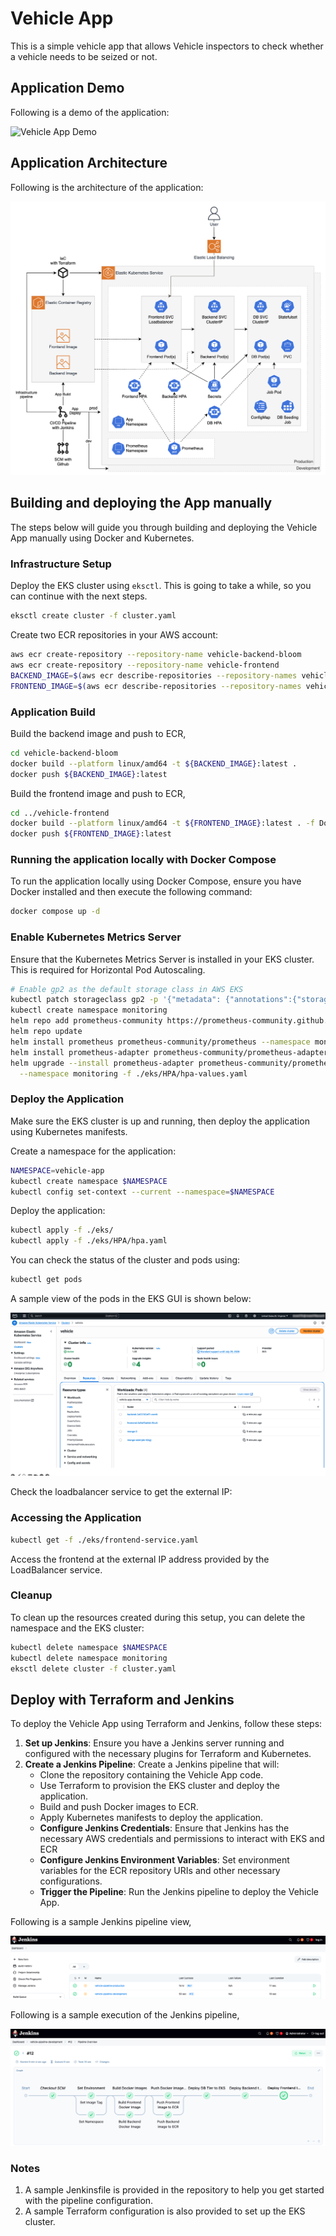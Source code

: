 # Vehicle App

This is a simple vehicle app that allows Vehicle inspectors to check whether a vehicle needs to be seized or not.

## Application Demo

Following is a demo of the application:

![Vehicle App Demo](./documentation/Demo.gif)

## Application Architecture

Following is the architecture of the application:

![Vehicle App Architecture](./documentation/Architecture.png)

## Building and deploying the App manually

The steps below will guide you through building and deploying the Vehicle App manually using Docker and Kubernetes.

### Infrastructure Setup

Deploy the EKS cluster using `eksctl`. This is going to take a while, so you can continue with the next steps.

```bash
eksctl create cluster -f cluster.yaml
```

Create two ECR repositories in your AWS account:

```bash
aws ecr create-repository --repository-name vehicle-backend-bloom
aws ecr create-repository --repository-name vehicle-frontend
BACKEND_IMAGE=$(aws ecr describe-repositories --repository-names vehicle-backend-bloom --query "repositories[0].repositoryUri" --output text)
FRONTEND_IMAGE=$(aws ecr describe-repositories --repository-names vehicle-frontend --query "repositories[0].repositoryUri" --output text)
```

### Application Build

Build the backend image and push to ECR,

```bash
cd vehicle-backend-bloom
docker build --platform linux/amd64 -t ${BACKEND_IMAGE}:latest .
docker push ${BACKEND_IMAGE}:latest
```

Build the frontend image and push to ECR,

```bash
cd ../vehicle-frontend
docker build --platform linux/amd64 -t ${FRONTEND_IMAGE}:latest . -f Dockerfile.prod
docker push ${FRONTEND_IMAGE}:latest
```

### Running the application locally with Docker Compose

To run the application locally using Docker Compose, ensure you have Docker installed and then execute the following command:

```bash
docker compose up -d
```

### Enable Kubernetes Metrics Server

Ensure that the Kubernetes Metrics Server is installed in your EKS cluster. This is required for Horizontal Pod Autoscaling.

```bash
# Enable gp2 as the default storage class in AWS EKS
kubectl patch storageclass gp2 -p '{"metadata": {"annotations":{"storageclass.kubernetes.io/is-default-class":"true"}}}'
kubectl create namespace monitoring
helm repo add prometheus-community https://prometheus-community.github.io/helm-charts
helm repo update
helm install prometheus prometheus-community/prometheus --namespace monitoring
helm install prometheus-adapter prometheus-community/prometheus-adapter --namespace monitoring
helm upgrade --install prometheus-adapter prometheus-community/prometheus-adapter \
  --namespace monitoring -f ./eks/HPA/hpa-values.yaml
```

### Deploy the Application

Make sure the EKS cluster is up and running, then deploy the application using Kubernetes manifests.

Create a namespace for the application:

```bash
NAMESPACE=vehicle-app
kubectl create namespace $NAMESPACE
kubectl config set-context --current --namespace=$NAMESPACE
```

Deploy the application:

```bash
kubectl apply -f ./eks/
kubectl apply -f ./eks/HPA/hpa.yaml
```

You can check the status of the cluster and pods using:

```bash
kubectl get pods
```
A sample view of the pods in the EKS GUI is shown below:

![Cluster](./documentation/cluster.png)

Check the loadbalancer service to get the external IP:

### Accessing the Application

```bash
kubectl get -f ./eks/frontend-service.yaml 
```

Access the frontend at the external IP address provided by the LoadBalancer service.

### Cleanup

To clean up the resources created during this setup, you can delete the namespace and the EKS cluster:

```bash
kubectl delete namespace $NAMESPACE
kubectl delete namespace monitoring
eksctl delete cluster -f cluster.yaml
```

## Deploy with Terraform and Jenkins

To deploy the Vehicle App using Terraform and Jenkins, follow these steps:

1. **Set up Jenkins**: Ensure you have a Jenkins server running and configured with the necessary plugins for Terraform and Kubernetes.
2. **Create a Jenkins Pipeline**: Create a Jenkins pipeline that will:
   - Clone the repository containing the Vehicle App code.
   - Use Terraform to provision the EKS cluster and deploy the application.
   - Build and push Docker images to ECR.
   - Apply Kubernetes manifests to deploy the application.
   - **Configure Jenkins Credentials**: Ensure that Jenkins has the necessary AWS credentials and permissions to interact with EKS and ECR
   - **Configure Jenkins Environment Variables**: Set environment variables for the ECR repository URIs and other necessary configurations.
   - **Trigger the Pipeline**: Run the Jenkins pipeline to deploy the Vehicle App.

Following is a sample Jenkins pipeline view,

![Jenkin Pipelines](./documentation/jenkins-pipelines.png)

Following is a sample execution of the Jenkins pipeline,

![Jenkins Execution](./documentation/jenkins-execution.png)

### Notes

1. A sample Jenkinsfile is provided in the repository to help you get started with the pipeline configuration.
2. A sample Terraform configuration is also provided to set up the EKS cluster.

